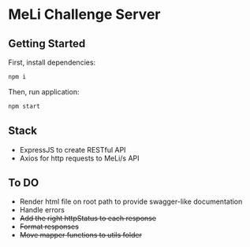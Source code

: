 # MeLi Challenge Server

## Getting Started

First, install dependencies:

```bash
npm i
```
Then, run application:

```bash
npm start
```

## Stack
+ ExpressJS to create RESTful API
+ Axios for http requests to MeLi/s API

## To DO
+ Render html file on root path to provide swagger-like documentation
+ Handle errors
+ <s>Add the right httpStatus to each response</s>
+ <s>Format responses</s>
+ <s>Move mapper functions to utils folder</s>
